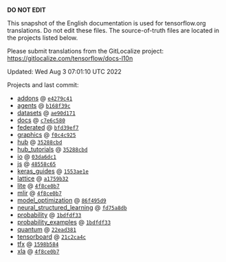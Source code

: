 __DO NOT EDIT__

This snapshot of the English documentation is used for tensorflow.org
translations. Do not edit these files. The source-of-truth files are located in
the projects listed below.

Please submit translations from the GitLocalize project: https://gitlocalize.com/tensorflow/docs-l10n

Updated: Wed Aug  3 07:01:10 UTC 2022

Projects and last commit:

- [addons](https://github.com/tensorflow/addons/tree/master/docs) @ <a href='https://github.com/tensorflow/addons/commit/e4279c414c2ca7365bc24c2033086ba114f1e004'><code>e4279c41</code></a>
- [agents](https://github.com/tensorflow/agents/tree/master/docs) @ <a href='https://github.com/tensorflow/agents/commit/b168f39c880d2bc2b5026e16b264d914faa6ecc2'><code>b168f39c</code></a>
- [datasets](https://github.com/tensorflow/datasets/tree/master/docs) @ <a href='https://github.com/tensorflow/datasets/commit/ae90d171ee9d4f58d286b380812daab506e00310'><code>ae90d171</code></a>
- [docs](https://github.com/tensorflow/docs/tree/master/site/en) @ <a href='https://github.com/tensorflow/docs/commit/c7e6c58022db8248b0bf29771091dc83ba6a7225'><code>c7e6c580</code></a>
- [federated](https://github.com/tensorflow/federated/tree/main/docs) @ <a href='https://github.com/tensorflow/federated/commit/bfd39ef73d33e45a6da25eae2f9cdbe39444a5c0'><code>bfd39ef7</code></a>
- [graphics](https://github.com/tensorflow/graphics/tree/master/tensorflow_graphics/g3doc) @ <a href='https://github.com/tensorflow/graphics/commit/f0c4c9256c9b1a6a5337762d763e4910631c65c4'><code>f0c4c925</code></a>
- [hub](https://github.com/tensorflow/hub/tree/master/docs) @ <a href='https://github.com/tensorflow/hub/commit/35288cbd341a133b45e78dc3b48fa0a83fd7a6df'><code>35288cbd</code></a>
- [hub_tutorials](https://github.com/tensorflow/hub/tree/master/examples/colab) @ <a href='https://github.com/tensorflow/hub/commit/35288cbd341a133b45e78dc3b48fa0a83fd7a6df'><code>35288cbd</code></a>
- [io](https://github.com/tensorflow/io/tree/master/docs) @ <a href='https://github.com/tensorflow/io/commit/03da6dc1305b2890f0ce19b0c4d4d31dea3b256a'><code>03da6dc1</code></a>
- [js](https://github.com/tensorflow/tfjs-website/tree/master/docs) @ <a href='https://github.com/tensorflow/tfjs-website/commit/48558c656e6c543a6275995b6287458f70e719a6'><code>48558c65</code></a>
- [keras_guides](https://github.com/tensorflow/docs/tree/snapshot-keras/site/en/guide/keras) @ <a href='https://github.com/tensorflow/docs/commit/1553ae1e4a149be71703e2ee60173b3d1e0e8c00'><code>1553ae1e</code></a>
- [lattice](https://github.com/tensorflow/lattice/tree/master/docs) @ <a href='https://github.com/tensorflow/lattice/commit/a1759b3243131cafca37d46b1977362dec8abee3'><code>a1759b32</code></a>
- [lite](https://github.com/tensorflow/tensorflow/tree/master/tensorflow/lite/g3doc) @ <a href='https://github.com/tensorflow/tensorflow/commit/4f8ce0b710dd28772adfa2ba55ad87b3bc89595c'><code>4f8ce0b7</code></a>
- [mlir](https://github.com/tensorflow/tensorflow/tree/master/tensorflow/compiler/mlir/g3doc) @ <a href='https://github.com/tensorflow/tensorflow/commit/4f8ce0b710dd28772adfa2ba55ad87b3bc89595c'><code>4f8ce0b7</code></a>
- [model_optimization](https://github.com/tensorflow/model-optimization/tree/master/tensorflow_model_optimization/g3doc) @ <a href='https://github.com/tensorflow/model-optimization/commit/86f495d95bc27409c1d5448c028c187deaaaa859'><code>86f495d9</code></a>
- [neural_structured_learning](https://github.com/tensorflow/neural-structured-learning/tree/master/g3doc) @ <a href='https://github.com/tensorflow/neural-structured-learning/commit/fd75a8db803eef34b8fb4b7a88318f010d7f5c63'><code>fd75a8db</code></a>
- [probability](https://github.com/tensorflow/probability/tree/main/tensorflow_probability/g3doc) @ <a href='https://github.com/tensorflow/probability/commit/1bdfdf335c04520d317c7d644a5d030ffdf6b508'><code>1bdfdf33</code></a>
- [probability_examples](https://github.com/tensorflow/probability/tree/main/tensorflow_probability/examples/jupyter_notebooks) @ <a href='https://github.com/tensorflow/probability/commit/1bdfdf335c04520d317c7d644a5d030ffdf6b508'><code>1bdfdf33</code></a>
- [quantum](https://github.com/tensorflow/quantum/tree/master/docs) @ <a href='https://github.com/tensorflow/quantum/commit/22ead381acb6446d11b4be17e03d8a57fe59a429'><code>22ead381</code></a>
- [tensorboard](https://github.com/tensorflow/tensorboard/tree/master/docs) @ <a href='https://github.com/tensorflow/tensorboard/commit/21c2ca4c01d34d46ca23314d448b10b778b0fd3e'><code>21c2ca4c</code></a>
- [tfx](https://github.com/tensorflow/tfx/tree/master/docs) @ <a href='https://github.com/tensorflow/tfx/commit/1598b5840c11f398c38ee00e017e6c9c968338ab'><code>1598b584</code></a>
- [xla](https://github.com/tensorflow/tensorflow/tree/master/tensorflow/compiler/xla/g3doc) @ <a href='https://github.com/tensorflow/tensorflow/commit/4f8ce0b710dd28772adfa2ba55ad87b3bc89595c'><code>4f8ce0b7</code></a>

